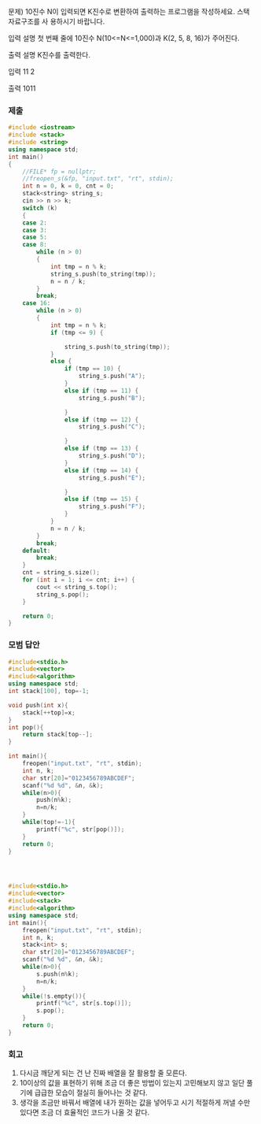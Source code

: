 문제)
10진수 N이 입력되면 K진수로 변환하여 출력하는 프로그램을 작성하세요. 스택 자료구조를 사
용하시기 바랍니다.

입력 설명
첫 번째 줄에 10진수 N(10<=N<=1,000)과 K(2, 5, 8, 16)가 주어진다.

출력 설명
K진수를 출력한다.

입력
11 2

출력
1011

### 제출
``` Cpp
#include <iostream>
#include <stack>
#include <string>
using namespace std;
int main()
{
	//FILE* fp = nullptr;
	//freopen_s(&fp, "input.txt", "rt", stdin);
	int n = 0, k = 0, cnt = 0;
	stack<string> string_s;
	cin >> n >> k;
	switch (k)
	{
	case 2:
	case 3:
	case 5:
	case 8:
		while (n > 0)
		{
			int tmp = n % k;
			string_s.push(to_string(tmp));
			n = n / k;
		}
		break;
	case 16:
		while (n > 0)
		{
			int tmp = n % k;
			if (tmp <= 9) {

				string_s.push(to_string(tmp));
			}
			else {
				if (tmp == 10) {
					string_s.push("A");
				}
				else if (tmp == 11) {
					string_s.push("B");

				}
				else if (tmp == 12) {
					string_s.push("C");

				}
				else if (tmp == 13) {
					string_s.push("D");
				}
				else if (tmp == 14) {
					string_s.push("E");

				}
				else if (tmp == 15) {
					string_s.push("F");
				}
			}
			n = n / k;
		}
		break;
	default:
		break;
	}
	cnt = string_s.size();
	for (int i = 1; i <= cnt; i++) {
		cout << string_s.top();
		string_s.pop();
	}

	return 0;
}

```

### 모범 답안
``` Cpp
#include<stdio.h>
#include<vector>
#include<algorithm>
using namespace std;
int stack[100], top=-1;

void push(int x){
	stack[++top]=x;
}
int pop(){
	return stack[top--];
}

int main(){
	freopen("input.txt", "rt", stdin);
	int n, k;
	char str[20]="0123456789ABCDEF";
	scanf("%d %d", &n, &k);
	while(n>0){
		push(n%k);
		n=n/k;
	}
	while(top!=-1){
		printf("%c", str[pop()]);
	}	
	return 0;
}




#include<stdio.h>
#include<vector>
#include<stack>
#include<algorithm>
using namespace std;		
int main(){
	freopen("input.txt", "rt", stdin);
	int n, k;
	stack<int> s;
	char str[20]="0123456789ABCDEF";
	scanf("%d %d", &n, &k);
	while(n>0){
		s.push(n%k);
		n=n/k;
	}
	while(!s.empty()){
		printf("%c", str[s.top()]);
		s.pop();
	}	
	return 0;
}
```

### 회고
1. 다시금 깨닫게 되는 건 난 진짜 배열을 잘 활용할 줄 모른다.
2. 10이상의 값을 표현하기 위해 조금 더 좋은 방법이 있는지 고민해보지 않고 일단 풀기에 급급한 모습이 절실히 들어나는 것 같다.
3. 생각을 조금만 바꿔서 배열에 내가 원하는 값을 넣어두고 시기 적절하게 꺼낼 수만 있다면 조금 더 효율적인 코드가 나올 것 같다.
